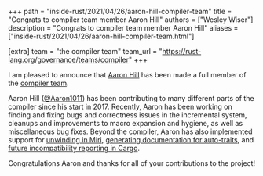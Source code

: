 +++
path = "inside-rust/2021/04/26/aaron-hill-compiler-team"
title = "Congrats to compiler team member Aaron Hill"
authors = ["Wesley Wiser"]
description = "Congrats to compiler team member Aaron Hill"
aliases = ["inside-rust/2021/04/26/aaron-hill-compiler-team.html"]

[extra]
team = "the compiler team"
team_url = "https://rust-lang.org/governance/teams/compiler"
+++

I am pleased to announce that [Aaron Hill] has been made a full member of the [compiler team].

Aaron Hill ([@Aaron1011]) has been contributing to many different parts of the compiler since his start in 2017.
Recently, Aaron has been working on finding and fixing bugs and correctness issues in the incremental system, cleanups and improvements to macro expansion and hygiene, as well as miscellaneous bug fixes.
Beyond the compiler, Aaron has also implemented support for [unwinding in Miri], [generating documentation for auto-traits], and [future incompatibility reporting in Cargo].

Congratulations Aaron and thanks for all of your contributions to the project!

[Aaron Hill]: https://github.com/aaron1011
[compiler team]: https://www.rust-lang.org/governance/teams/compiler
[@Aaron1011]: https://github.com/aaron1011
[unwinding in Miri]: https://github.com/rust-lang/rust/pull/60026
[generating documentation for auto-traits]: https://github.com/rust-lang/rust/pull/47833
[future incompatibility reporting in Cargo]: https://github.com/rust-lang/cargo/pull/8825
